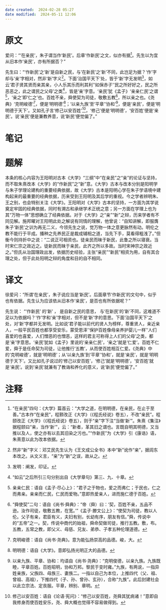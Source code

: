 ```yaml
---
date created:  2024-02-28 05:27
date modified:  2024-05-11 12:06
---
```

# 原文
爱问：“‘在亲民’，朱子谓当作‘新民’。后章‘作新民’之文，似亦有据[^1]。先生以为宜从旧本作‘亲民’，亦有所据否？”

先生曰：“‘作新民’之‘新’是自新之民，与‘在新民’之‘新’不同，此岂足为据？‘作’字却与‘亲’字相对，然非‘新’字义[^2]。下面‘治国平天下’处，皆于‘新’字无发明[^3]，如云‘君子贤其贤而亲其亲，小人乐其乐而利其利’‘如保赤子’‘民之所好好之，民之所恶恶之，此之谓民之父母’之类[^4]，皆是‘亲’字意。‘亲民’犹《孟子》‘亲亲仁民’之谓[^5]，‘亲之’即‘仁之’也。百姓不亲，舜使契为司徒，敬敷五教[^6]，所以亲之也。《尧典》‘克明峻德’[^7]，便是‘明明德’[^8]；‘以亲九族’至‘平章’‘协和’[^9]，便是‘亲民’，便是‘明明德于天下’。又如孔子言‘修己以安百姓’[^10]，‘修己’便是‘明明德’，‘安百姓’便是‘亲民’。说‘亲民’便是兼教养意，说‘新民’便觉偏了。”
# 笔记

# 题解
本条的核心内容为王阳明对古本《大学》“三纲”中“在亲民”之“亲”的论证与坚持，而不取朱熹改本《大学》的“作新民”之“新”意。《大学》古本与改本分别是阳明学与朱子学理论建构的重要经典依据，故《大学》古本是阳明心学在朱子学语境中建构起来的最重要的经典依据，历来受到王阳明及其后学的重视。今之学者辨明朱、王之别，也会特别关注《大学》。王阳明对《大学》古本的坚持，一方面为其学说奠定牢固的经典依据，同时有溯古和承继学术正统之意；另一方面在学理上也为其“万物一体”思想确立了经典依据。对于《大学》之“亲”“新”之辩，历来学者有不同见解。施邦曜对王阳明此处之解说有同情的理解，他曾说：“自知讲解，即服膺朱子‘新民’之训为再无二义，今领先生之说，觉万物一体之意更脉然有动。明伦之教不能行于平成。播种之先养民正是裁成辅相之道，当先下手，莫看得粗浅了。”但衡今则持折中之说：“二说正可相资也。徒亲民而昧于新民，此鲁之所以寝衰。当时宋仁宗之政近之。徒新民而昧于亲民，此齐之所以多故。当时宋神宗之政近之。”但氏从治国理政出发，依据历史经验，主张“亲民”“新民”相资为用，自有其合理之处，但于此处阳明之辩的角度和目的自不相同。
# 译文
徐爱问：“所谓‘在亲民’，朱子说应当是‘新民’。后面章节‘作新民’的文句中，似乎也有依据。先生认为应该依从旧本作‘亲民’，是否也有所依据呢？”

先生说： “‘作新民’ 的‘新’ ， 是自新之民的意思， 与‘在新民’的‘新’不同，这难道不足以为依据吗？‘作’字和‘亲’字相对，但不是‘新’字的意思。下面‘治国平天下’之处，对‘新’字都并无发明。比如说‘君子能以前代的贤人为榜样，尊重贤人，亲近亲人，一般平民百姓也都享受安乐，蒙受恩泽’‘保护百姓像母亲养护婴儿一样’‘人们喜爱的也喜爱，人们憎恶的也憎恶，这样的君主可称得上人们的父母’之类，都是‘亲’字意思。‘亲民’犹如《孟子》里说的‘亲亲仁民’，‘亲之’就是‘仁爱’。百姓不仁爱，舜于是任命契为司徒，让他推行‘五教’，从而使百姓相互仁爱。《尧典》中的‘克明峻德’，就是‘明明德’；从‘以亲九族’到‘平章’‘协和’，就是‘亲民’，就是‘明明德于天下’。又比如孔子说过的‘修己以安百姓’，‘修己’就是‘明明德’，‘安百姓’就是‘亲民’。说到‘亲民’就兼有了教诲和养化的意义，说‘新民’便觉偏了。”

# 注释

[^1]: “在亲民”四句：《大学》篇首云：“大学之道，在明明德，在亲民，在止于至善。”古本作“在亲民”，程颢改正《大学》（《程氏经说》卷五），不改“亲民”。程颐改正《大学》（《程氏经说》卷五），则于“亲”字下注“当做‘新’”。朱熹《集注》据程颐曰“亲，当作‘新’”，云：“新者，革其旧之谓也。言既自明其明德，又当推以及人，使之亦有以去其旧染之污也。”“作新民”为《大学》引《康诰》语，朱熹意以此为改本依据。
[^2]: 然非“新”字义：邓艾民先生认为《王文成公全书》本中“新”讹作“亲”，据闾东本改之。从文义言，“亲”为“新”之误，故从之。
[^3]: 发明：阐发，印证。
[^4]: “如云”之后所引三句分别出自《大学章句》第三、九、十章。
[^5]: 亲亲仁民：语自《孟子·尽心上》：“君子之于物也，爱之而弗仁；于民也，仁之而弗亲。亲亲而仁民，仁民而爱物。”意即热爱亲人，进而施仁德于百姓。
[^6]: “舜使契”二句：语自《尚书·舜典》：“帝（舜）曰：‘契，百姓不亲，五品不逊。汝作司徒，敬敷五教，在宽。’”《孟子·滕文公上》：“使契为司徒，教以人伦。父子有亲，君臣有义，夫妇有别，长幼有序，朋友有信。”舜，传说中的“五帝”之一。契，传说中商代的始祖，舜命契做司徒，推行五教。敷，布。五教，五常之教，即父义、母慈、兄友、弟恭、子孝五种伦理道德。
[^7]: 克明峻德：语自《尚书·尧典》。意为能弘扬崇高的品德。峻，大。
[^8]: 明明德：语自《大学》。意即弘扬光明正大的品德。
[^9]: 以亲九族、平章、协和：均语自《尚书·尧典》：“克明俊德，以亲九族。九族既睦，平章百姓。百姓昭明，协和万邦。黎民于变时雍。”九族，有两说，一指异姓亲族，父族四、母族三、妻族二。一指以自己为本位，上推四代（父、祖、曾祖、高祖），下推四代（子、孙、曾孙、玄孙），合称“九族”。此后封建社会以此立宗法、定丧服。平章，辨别、章明。
[^10]: 修己以安百姓：语自《论语·宪问》：“修己以安百姓，尧舜其犹病诸！”意即自我修身而使百姓安乐，尧、舜大概也觉得不容易做得到。